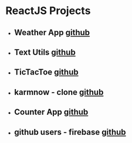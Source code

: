 # ReactJS Projects

- ## Weather App [github](https://github.com/VidyaSagarMehar/Weather-App-ReactJS)
- ## Text Utils [github](https://github.com/VidyaSagarMehar/React-Text-Utils)
- ## TicTacToe [github](https://github.com/VidyaSagarMehar/tictactoe-React_proj)
- ## karmnow - clone [github](https://github.com/VidyaSagarMehar/karmanowCLONE-React-project)
- ## Counter App [github](https://github.com/VidyaSagarMehar/counter-app-React_proj)
- ## github users - firebase [github](https://github.com/VidyaSagarMehar/GithubUsers-React-Firebase-API)
